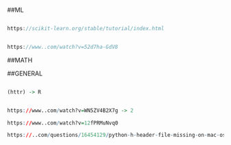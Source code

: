 ##ML

```javascript

https://scikit-learn.org/stable/tutorial/index.html


https://www..com/watch?v=52d7ha-GdV8

```


##MATH



##GENERAL

```R

(httr) -> R

```

```R

https://www..com/watch?v=WN5ZV4B2X7g -> 2

https://www..com/watch?v=12fPRMuNvq0

https://..com/questions/16454129/python-h-header-file-missing-on-mac-os-x-10-6 -> s1

```
